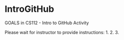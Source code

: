 # IntroGitHub
GOALS in CS112 - Intro to GitHub Activity

Please wait for instructor to provide instructions:
1. 
2. 
3. 
